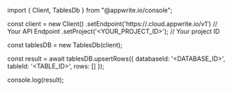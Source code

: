 import { Client, TablesDb } from "@appwrite.io/console";

const client = new Client()
    .setEndpoint('https://<REGION>.cloud.appwrite.io/v1') // Your API Endpoint
    .setProject('<YOUR_PROJECT_ID>'); // Your project ID

const tablesDB = new TablesDb(client);

const result = await tablesDB.upsertRows({
    databaseId: '<DATABASE_ID>',
    tableId: '<TABLE_ID>',
    rows: []
});

console.log(result);
